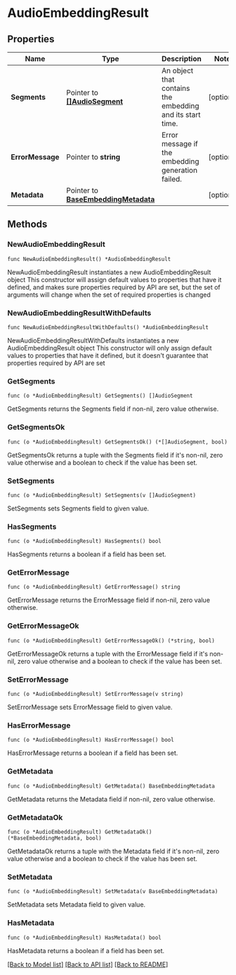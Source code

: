 # AudioEmbeddingResult

## Properties

Name | Type | Description | Notes
------------ | ------------- | ------------- | -------------
**Segments** | Pointer to [**[]AudioSegment**](AudioSegment.md) | An object that contains the embedding and its start time.  | [optional] 
**ErrorMessage** | Pointer to **string** | Error message if the embedding generation failed. | [optional] 
**Metadata** | Pointer to [**BaseEmbeddingMetadata**](BaseEmbeddingMetadata.md) |  | [optional] 

## Methods

### NewAudioEmbeddingResult

`func NewAudioEmbeddingResult() *AudioEmbeddingResult`

NewAudioEmbeddingResult instantiates a new AudioEmbeddingResult object
This constructor will assign default values to properties that have it defined,
and makes sure properties required by API are set, but the set of arguments
will change when the set of required properties is changed

### NewAudioEmbeddingResultWithDefaults

`func NewAudioEmbeddingResultWithDefaults() *AudioEmbeddingResult`

NewAudioEmbeddingResultWithDefaults instantiates a new AudioEmbeddingResult object
This constructor will only assign default values to properties that have it defined,
but it doesn't guarantee that properties required by API are set

### GetSegments

`func (o *AudioEmbeddingResult) GetSegments() []AudioSegment`

GetSegments returns the Segments field if non-nil, zero value otherwise.

### GetSegmentsOk

`func (o *AudioEmbeddingResult) GetSegmentsOk() (*[]AudioSegment, bool)`

GetSegmentsOk returns a tuple with the Segments field if it's non-nil, zero value otherwise
and a boolean to check if the value has been set.

### SetSegments

`func (o *AudioEmbeddingResult) SetSegments(v []AudioSegment)`

SetSegments sets Segments field to given value.

### HasSegments

`func (o *AudioEmbeddingResult) HasSegments() bool`

HasSegments returns a boolean if a field has been set.

### GetErrorMessage

`func (o *AudioEmbeddingResult) GetErrorMessage() string`

GetErrorMessage returns the ErrorMessage field if non-nil, zero value otherwise.

### GetErrorMessageOk

`func (o *AudioEmbeddingResult) GetErrorMessageOk() (*string, bool)`

GetErrorMessageOk returns a tuple with the ErrorMessage field if it's non-nil, zero value otherwise
and a boolean to check if the value has been set.

### SetErrorMessage

`func (o *AudioEmbeddingResult) SetErrorMessage(v string)`

SetErrorMessage sets ErrorMessage field to given value.

### HasErrorMessage

`func (o *AudioEmbeddingResult) HasErrorMessage() bool`

HasErrorMessage returns a boolean if a field has been set.

### GetMetadata

`func (o *AudioEmbeddingResult) GetMetadata() BaseEmbeddingMetadata`

GetMetadata returns the Metadata field if non-nil, zero value otherwise.

### GetMetadataOk

`func (o *AudioEmbeddingResult) GetMetadataOk() (*BaseEmbeddingMetadata, bool)`

GetMetadataOk returns a tuple with the Metadata field if it's non-nil, zero value otherwise
and a boolean to check if the value has been set.

### SetMetadata

`func (o *AudioEmbeddingResult) SetMetadata(v BaseEmbeddingMetadata)`

SetMetadata sets Metadata field to given value.

### HasMetadata

`func (o *AudioEmbeddingResult) HasMetadata() bool`

HasMetadata returns a boolean if a field has been set.


[[Back to Model list]](../README.md#documentation-for-models) [[Back to API list]](../README.md#documentation-for-api-endpoints) [[Back to README]](../README.md)



